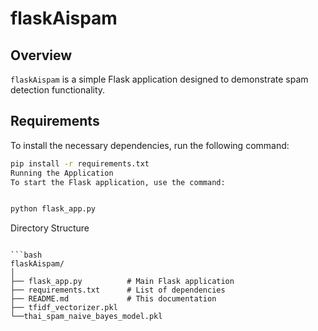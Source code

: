 # flaskAispam

## Overview
`flaskAispam` is a simple Flask application designed to demonstrate spam detection functionality.

## Requirements
To install the necessary dependencies, run the following command:

```bash
pip install -r requirements.txt
Running the Application
To start the Flask application, use the command:
```
```bash

python flask_app.py
```
Directory Structure

```

```bash
flaskAispam/
│
├── flask_app.py          # Main Flask application
├── requirements.txt      # List of dependencies
├── README.md             # This documentation
├── tfidf_vectorizer.pkl
└──thai_spam_naive_bayes_model.pkl 
```
